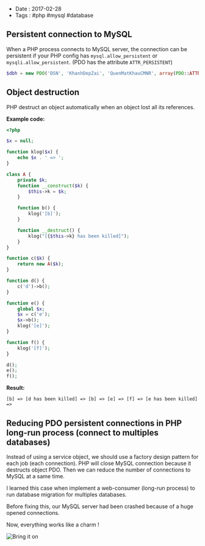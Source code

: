 - Date : 2017-02-28
- Tags : #php #mysql #database

## Persistent connection to MySQL

When a PHP process connects to MySQL server, the connection can be persistent if your PHP config has `mysql.allow_persistent` or `mysqli.allow_persistent`. (PDO has the attribute `ATTR_PERSISTENT`)

```php
$dbh = new PDO('DSN', 'KhanhDepZai', 'QuenMatKhauCMNR', array(PDO::ATTR_PERSISTENT => TRUE));
```

## Object destruction

PHP destruct an object automatically when an object lost all its references.

**Example code:**

```php
<?php

$x = null;

function klog($x) {
    echo $x . ' => ';
}

class A {
    private $k;
    function __construct($k) {
        $this->k = $k;
    }

    function b() {
        klog('[b]');
    }

    function __destruct() {
        klog("[{$this->k} has been killed]");
    }
}

function c($k) {
    return new A($k);
}

function d() {
    c('d')->b();
}

function e() {
    global $x;
    $x = c('e');
    $x->b();
    klog('[e]');
}

function f() {
    klog('[f]');
}

d();
e();
f();
```

**Result:**

```
[b] => [d has been killed] => [b] => [e] => [f] => [e has been killed] =>
```

## Reducing PDO persistent connections in PHP long-run process (connect to multiples databases)

Instead of using a service object, we should use a factory design pattern for each job (each connection). PHP will close MySQL connection because it destructs object PDO. Then we can reduce the number of connections to MySQL at a same time.

I learned this case when implement a web-consumer (long-run process) to run database migration for multiples databases.

Before fixing this, our MySQL server had been crashed because of a huge opened connections.

Now, everything works like a charm !

![Bring it on](https://i.giphy.com/mVJojMQvDwixG.gif)
